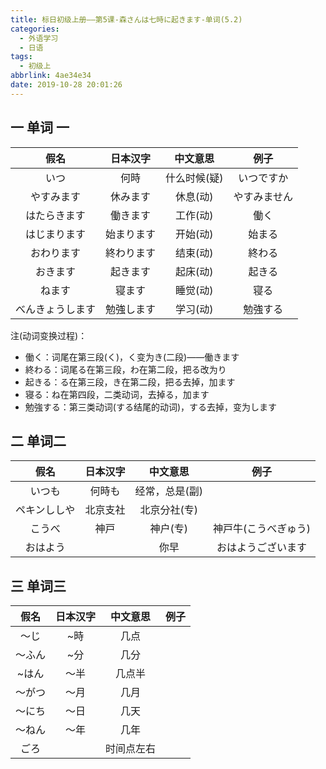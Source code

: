 ```yaml
---
title: 标日初级上册——第5课-森さんは七時に起きます-单词(5.2)
categories:
  - 外语学习
  - 日语
tags:
  - 初级上
abbrlink: 4ae34e34
date: 2019-10-28 20:01:26
---
```

## 一 单词 一

|       假名       |  日本汉字  |   中文意思   |     例子     |
| :--------------: | :--------: | :----------: | :----------: |
|       いつ       |    何時    | 什么时候(疑) |  いつですか  |
|    やすみます    |  休みます  |   休息(动)   | やすみません |
|   はたらきます   |  働きます  |   工作(动)   |     働く     |
|   はじまります   | 始まります |   开始(动)   |    始まる    |
|    おわります    | 終わります |   结束(动)   |    終わる    |
|     おきます     |  起きます  |   起床(动)   |    起きる    |
|      ねます      |   寝ます   |   睡觉(动)   |     寝る     |
| べんきょうします | 勉強します |   学习(动)   |   勉強する   |

<!--more-->

注(动词变换过程)：  

* 働く：词尾在第三段(く)，く变为き(二段)——働きます
* 終わる：词尾る在第三段，わ在第二段，把る改为り
* 起きる：る在第三段，き在第二段，把る去掉，加ます
* 寝る：ね在第四段，二类动词，去掉る，加ます
* 勉強する：第三类动词(する结尾的动词)，する去掉，变为します

## 二 单词二

|     假名     | 日本汉字 |    中文意思    |         例子         |
| :----------: | :------: | :------------: | :------------------: |
|    いつも    |  何時も  | 经常，总是(副) |                      |
| ペキンししや | 北京支社 |  北京分社(专)  |                      |
|    こうべ    |   神戸   |    神户(专)    | 神戸牛(こうべぎゅう) |
|   おはよう   |          |      你早      |  おはようございます  |



## 三 单词三

|  假名  | 日本汉字 |  中文意思  | 例子 |
| :----: | :------: | :--------: | :--: |
|  ～じ  |   ~時    |    几点    |      |
| ～ふん |   ~分    |    几分    |      |
| ~はん  |   ～半   |   几点半   |      |
| ～がつ |   ～月   |    几月    |      |
| ～にち |   ～日   |    几天    |      |
| ～ねん |   ～年   |    几年    |      |
|  ごろ  |          | 时间点左右 |      |